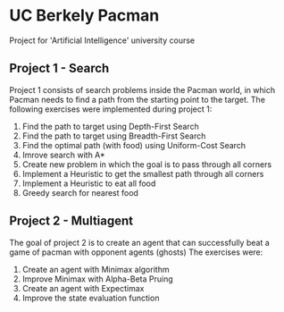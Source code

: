 # UC Berkely Pacman

Project for 'Artificial Intelligence' university course

## Project 1 - Search 
Project 1 consists of search problems inside the Pacman world, in which Pacman needs to find a path from the starting point to the target.
The following exercises were implemented during project 1: 
1. Find the path to target using Depth-First Search
2. Find the path to target using Breadth-First Search
3. Find the optimal path (with food) using  Uniform-Cost Search
4. Imrove search with A*
5. Create new problem in which the goal is to pass through all corners
6. Implement a Heuristic to get the smallest path through all corners
7. Implement a Heuristic to eat all food
8. Greedy search for nearest food

## Project 2 - Multiagent
The goal of project 2 is to create an agent that can successfully beat a game of pacman with opponent agents (ghosts) 
The exercises were: 
1. Create an agent with Minimax algorithm
2. Improve Minimax with Alpha-Beta Pruing
3. Create an agent with Expectimax
4. Improve the state evaluation function
